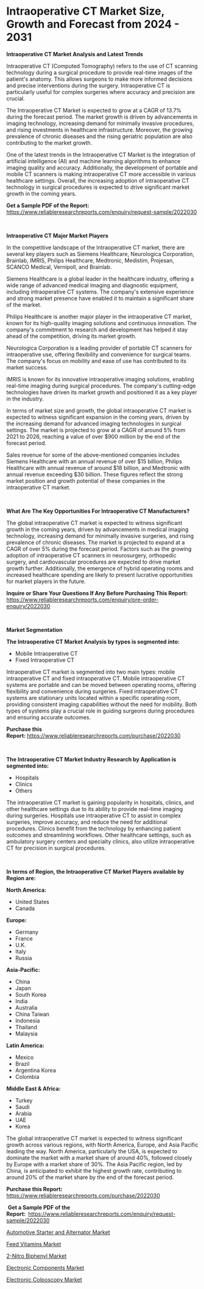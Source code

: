 <p><h1>Intraoperative CT Market Size, Growth and Forecast from 2024 - 2031</h1></p><p><strong>Intraoperative CT Market Analysis and Latest Trends</strong></p>
<p><p>Intraoperative CT (Computed Tomography) refers to the use of CT scanning technology during a surgical procedure to provide real-time images of the patient's anatomy. This allows surgeons to make more informed decisions and precise interventions during the surgery. Intraoperative CT is particularly useful for complex surgeries where accuracy and precision are crucial.</p><p>The Intraoperative CT Market is expected to grow at a CAGR of 13.7% during the forecast period. The market growth is driven by advancements in imaging technology, increasing demand for minimally invasive procedures, and rising investments in healthcare infrastructure. Moreover, the growing prevalence of chronic diseases and the rising geriatric population are also contributing to the market growth.</p><p>One of the latest trends in the Intraoperative CT Market is the integration of artificial intelligence (AI) and machine learning algorithms to enhance imaging quality and accuracy. Additionally, the development of portable and mobile CT scanners is making intraoperative CT more accessible in various healthcare settings. Overall, the increasing adoption of intraoperative CT technology in surgical procedures is expected to drive significant market growth in the coming years.</p></p>
<p><strong>Get a Sample PDF of the Report:&nbsp;</strong> <a href="https://www.reliableresearchreports.com/enquiry/request-sample/2022030">https://www.reliableresearchreports.com/enquiry/request-sample/2022030</a></p>
<p>&nbsp;</p>
<p><strong>Intraoperative CT Major Market Players</strong></p>
<p><p>In the competitive landscape of the Intraoperative CT market, there are several key players such as Siemens Healthcare, Neurologica Corporation, Brainlab, IMRIS, Philips Healthcare, Medtronic, Medistim, Projesan, SCANCO Medical, Vernipoll, and Brainlab.</p><p>Siemens Healthcare is a global leader in the healthcare industry, offering a wide range of advanced medical imaging and diagnostic equipment, including intraoperative CT systems. The company's extensive experience and strong market presence have enabled it to maintain a significant share of the market.</p><p>Philips Healthcare is another major player in the intraoperative CT market, known for its high-quality imaging solutions and continuous innovation. The company's commitment to research and development has helped it stay ahead of the competition, driving its market growth.</p><p>Neurologica Corporation is a leading provider of portable CT scanners for intraoperative use, offering flexibility and convenience for surgical teams. The company's focus on mobility and ease of use has contributed to its market success.</p><p>IMRIS is known for its innovative intraoperative imaging solutions, enabling real-time imaging during surgical procedures. The company's cutting-edge technologies have driven its market growth and positioned it as a key player in the industry.</p><p>In terms of market size and growth, the global intraoperative CT market is expected to witness significant expansion in the coming years, driven by the increasing demand for advanced imaging technologies in surgical settings. The market is projected to grow at a CAGR of around 5% from 2021 to 2026, reaching a value of over $900 million by the end of the forecast period.</p><p>Sales revenue for some of the above-mentioned companies includes Siemens Healthcare with an annual revenue of over $15 billion, Philips Healthcare with annual revenue of around $18 billion, and Medtronic with annual revenue exceeding $30 billion. These figures reflect the strong market position and growth potential of these companies in the intraoperative CT market.</p></p>
<p>&nbsp;</p>
<p><strong>What Are The Key Opportunities For Intraoperative CT Manufacturers?</strong></p>
<p><p>The global intraoperative CT market is expected to witness significant growth in the coming years, driven by advancements in medical imaging technology, increasing demand for minimally invasive surgeries, and rising prevalence of chronic diseases. The market is projected to expand at a CAGR of over 5% during the forecast period. Factors such as the growing adoption of intraoperative CT scanners in neurosurgery, orthopedic surgery, and cardiovascular procedures are expected to drive market growth further. Additionally, the emergence of hybrid operating rooms and increased healthcare spending are likely to present lucrative opportunities for market players in the future.</p></p>
<p><strong>Inquire or Share Your Questions If Any Before Purchasing This Report:</strong> <a href="https://www.reliableresearchreports.com/enquiry/pre-order-enquiry/2022030">https://www.reliableresearchreports.com/enquiry/pre-order-enquiry/2022030</a></p>
<p>&nbsp;</p>
<p><strong>Market Segmentation</strong></p>
<p><strong>The Intraoperative CT Market Analysis by types is segmented into:</strong></p>
<p><ul><li>Mobile Intraoperative CT</li><li>Fixed Intraoperative CT</li></ul></p>
<p><p>Intraoperative CT market is segmented into two main types: mobile intraoperative CT and fixed intraoperative CT. Mobile intraoperative CT systems are portable and can be moved between operating rooms, offering flexibility and convenience during surgeries. Fixed intraoperative CT systems are stationary units located within a specific operating room, providing consistent imaging capabilities without the need for mobility. Both types of systems play a crucial role in guiding surgeons during procedures and ensuring accurate outcomes.</p></p>
<p><strong>Purchase this Report:&nbsp;</strong><a href="https://www.reliableresearchreports.com/purchase/2022030">https://www.reliableresearchreports.com/purchase/2022030</a></p>
<p>&nbsp;</p>
<p><strong>The Intraoperative CT Market Industry Research by Application is segmented into:</strong></p>
<p><ul><li>Hospitals</li><li>Clinics</li><li>Others</li></ul></p>
<p><p>The intraoperative CT market is gaining popularity in hospitals, clinics, and other healthcare settings due to its ability to provide real-time imaging during surgeries. Hospitals use intraoperative CT to assist in complex surgeries, improve accuracy, and reduce the need for additional procedures. Clinics benefit from the technology by enhancing patient outcomes and streamlining workflows. Other healthcare settings, such as ambulatory surgery centers and specialty clinics, also utilize intraoperative CT for precision in surgical procedures.</p></p>
<p>&nbsp;</p>
<p><strong>In terms of Region, the Intraoperative CT Market Players available by Region are:</strong></p>
<p>
    <p> <strong> North America: </strong>
        <ul>
            <li>United States</li>
            <li>Canada</li>
        </ul>
        </p> 
    <p> <strong> Europe: </strong>
        <ul>
            <li>Germany</li>
            <li>France</li>
            <li>U.K.</li>
            <li>Italy</li>
            <li>Russia</li>
        </ul>
        </p> 
    <p> <strong> Asia-Pacific: </strong>
        <ul>
            <li>China</li>
            <li>Japan</li>
            <li>South Korea</li>
            <li>India</li>
            <li>Australia</li>
            <li>China Taiwan</li>
            <li>Indonesia</li>
            <li>Thailand</li>
            <li>Malaysia</li>
        </ul>
        </p> 
    <p> <strong> Latin America: </strong>
        <ul>
            <li>Mexico</li>
            <li>Brazil</li>
            <li>Argentina Korea</li>
            <li>Colombia</li>
        </ul>
        </p> 
    <p> <strong> Middle East & Africa: </strong>
        <ul>
            <li>Turkey</li>
            <li>Saudi</li>
            <li>Arabia</li>
            <li>UAE</li>
            <li>Korea</li>
        </ul>
    </p>
    </p>
<p><p>The global intraoperative CT market is expected to witness significant growth across various regions, with North America, Europe, and Asia Pacific leading the way. North America, particularly the USA, is expected to dominate the market with a market share of around 40%, followed closely by Europe with a market share of 30%. The Asia Pacific region, led by China, is anticipated to exhibit the highest growth rate, contributing to around 20% of the market share by the end of the forecast period.</p></p>
<p><strong>Purchase this Report: </strong><a href="https://www.reliableresearchreports.com/purchase/2022030">https://www.reliableresearchreports.com/purchase/2022030</a></p>
<p>&nbsp;<strong>Get a Sample PDF of the Report:&nbsp;&nbsp;</strong><a href="https://www.reliableresearchreports.com/enquiry/request-sample/2022030">https://www.reliableresearchreports.com/enquiry/request-sample/2022030</a></p>
<p><strong></strong></p>
<p><p><a href="https://zircon-bluebell-299.notion.site/Automotive-Starter-and-Alternator-Market-Share-Market-New-Trends-Analysis-Report-By-Type-By-Appli-67d72e5b2d104aac85822d4337118d25">Automotive Starter and Alternator Market</a></p><p><a href="https://view.publitas.com/reportprime-1/feed-vitamins-market-research-report-unlocks-analysis-on-the-market-financial-status-market-size-and-market-revenue-upto-2031/">Feed Vitamins Market</a></p><p><a href="https://fearless-okapi-6c8.notion.site/2-Nitro-Biphenyl-Market-Research-Report-Reveals-The-Latest-Trends-And-Opportunities-of-this-Market-f-530c1f0b4e074c5dbe1d7f70d27d115b">2-Nitro Biphenyl Market</a></p><p><a href="https://view.publitas.com/reportprime-1/electronic-components-market-provides-detailed-segmentation-of-this-market-based-on-type-application-and-region-and-forecast-for-the-period-from-2024-2031/">Electronic Components Market</a></p><p><a href="https://scarlet-rocket-c63.notion.site/Electronic-Colposcopy-Market-Size-2024-2031-Global-Industrial-Analysis-Key-Geographical-Regions--4758e02a864b41c5a88b85f483692487">Electronic Colposcopy Market</a></p></p>